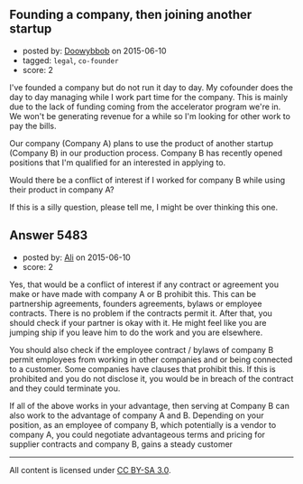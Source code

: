## Founding a company, then joining another startup

- posted by: [Doowybbob](https://stackexchange.com/users/1776864/doowybbob) on 2015-06-10
- tagged: `legal`, `co-founder`
- score: 2

I've founded a company but do not run it day to day. My cofounder does the day to day managing while I work part time for the company. This is mainly due to the lack of funding coming from the accelerator program we're in. We won't be generating revenue for a while so I'm looking for other work to pay the bills.

Our company (Company A) plans to use the product of another startup (Company B) in our production process. Company B has recently opened positions that I'm qualified for an interested in applying to. 

Would there be a conflict of interest if I worked for company B while using their product in company A?

If this is a silly question, please tell me, I might be over thinking this one.


## Answer 5483

- posted by: [Ali](https://stackexchange.com/users/2815644/ali) on 2015-06-10
- score: 2

Yes, that would be a conflict of interest if any contract or agreement you make or have made with company A or B prohibit this. This can be partnership agreements, founders agreements, bylaws or employee contracts. There is no problem if the contracts permit it. After that, you should check if your partner is okay with it. He might feel like you are jumping ship if you leave him to do the work and you are elsewhere. 

You should also check if the employee contract / bylaws of company B permit employees from working in other companies and or being connected to a customer. Some companies have clauses that prohibit this. If this is prohibited and you do not disclose it, you would be in breach of the contract and they could terminate you.

If all of the above works in your advantage, then serving at Company B can also work to the advantage of company A and B. Depending on your position, as an employee of company B, which potentially is a vendor to company A, you could negotiate advantageous terms and pricing for supplier contracts and company B, gains a steady customer



---

All content is licensed under [CC BY-SA 3.0](https://creativecommons.org/licenses/by-sa/3.0/).
